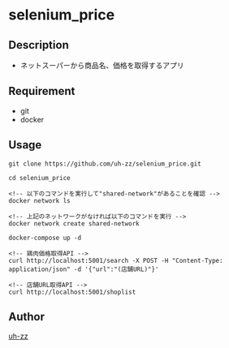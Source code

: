 selenium_price
====

## Description
- ネットスーパーから商品名、価格を取得するアプリ

## Requirement
- git
- docker

## Usage

```
git clone https://github.com/uh-zz/selenium_price.git

cd selenium_price

<!-- 以下のコマンドを実行して"shared-network"があることを確認 -->
docker network ls

<!-- 上記のネットワークがなければ以下のコマンドを実行 -->
docker network create shared-network

docker-compose up -d

<!-- 鶏肉価格取得API -->
curl http://localhost:5001/search -X POST -H "Content-Type: application/json" -d '{"url":"(店舗URL)"}'

<!-- 店舗URL取得API -->
curl http://localhost:5001/shoplist

```

## Author

[uh-zz](https://github.com/uh-zz)
